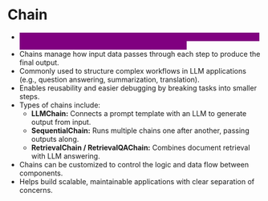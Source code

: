 # Chain

* <mark style="color:purple;background-color:purple;">**A Chain is a modular pipeline that combines multiple components (like prompts, LLMs, retrievers) into a sequential flow.**</mark>
* Chains manage how input data passes through each step to produce the final output.
* Commonly used to structure complex workflows in LLM applications (e.g., question answering, summarization, translation).
* Enables reusability and easier debugging by breaking tasks into smaller steps.
* Types of chains include:
  * **LLMChain:** Connects a prompt template with an LLM to generate output from input.
  * **SequentialChain:** Runs multiple chains one after another, passing outputs along.
  * **RetrievalChain / RetrievalQAChain:** Combines document retrieval with LLM answering.
* Chains can be customized to control the logic and data flow between components.
* Helps build scalable, maintainable applications with clear separation of concerns.
